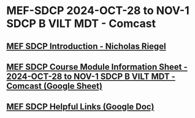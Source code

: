 #  MEF-SDCP 2024-OCT-28 to NOV-1 SDCP B VILT MDT - Comcast 

## [MEF SDCP Introduction - Nicholas Riegel](https://docs.google.com/presentation/d/1yPQTpFKl3nMnwUvdQUkEeW5b-5gMIIe3NLMtL1YdSNk/edit?usp=sharing)

## [MEF SDCP Course Module Information Sheet - 2024-OCT-28 to NOV-1 SDCP B VILT MDT - Comcast (Google Sheet)](https://docs.google.com/spreadsheets/d/19-uLSB4HxUErqo-4MHtdHUv05c7OQvGCPkv9shuNIzY/edit?usp=sharing)

## [MEF SDCP Helpful Links (Google Doc)](https://docs.google.com/document/d/1CEhzOy3CoO7A5GLpZ-TgOyks7mE6EZ4iq-6ft3hRnw0/edit?usp=sharing)

<!--## [Mid Course Feedback MEF SDCP2024-09-30 to 10-4 SDCP B VILT MDT](https://forms.gle/CV5H49oZ9mvmEVim8)

 Comment -->
